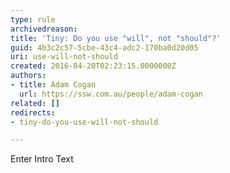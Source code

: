 ```yaml
---
type: rule
archivedreason: 
title: 'Tiny: Do you use "will", not "should"?'
guid: 4b3c2c57-5cbe-43c4-adc2-170ba0d20d05
uri: use-will-not-should
created: 2016-04-20T02:23:15.0000000Z
authors:
- title: Adam Cogan
  url: https://ssw.com.au/people/adam-cogan
related: []
redirects:
- tiny-do-you-use-will-not-should

---
```



Enter Intro Text
<br><excerpt class='endintro'></excerpt><br>



